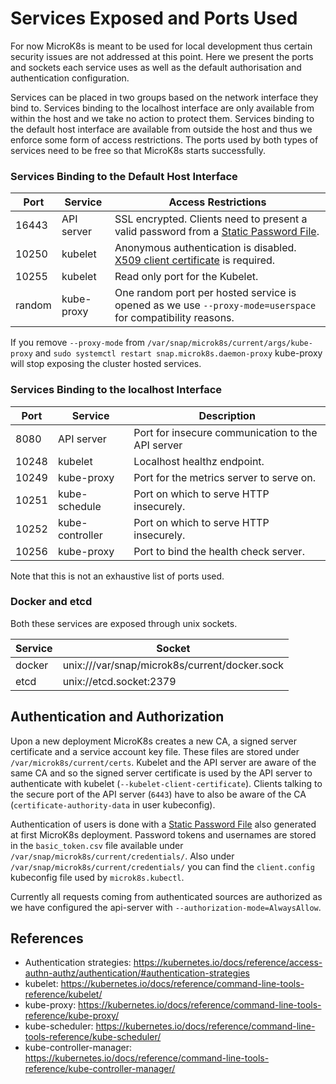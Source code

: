 # Services Exposed and Ports Used

For now MicroK8s is meant to be used for local development thus certain security issues are not addressed at this point. Here we present the ports and sockets each service uses as well as the default authorisation and authentication configuration.

Services can be placed in two groups based on the network interface they bind to. Services binding to the localhost interface are only available from within the host and we take no action to protect them. Services binding to the default host interface are available from outside the host and thus we enforce some form of access restrictions. The ports used by both types of services need to be free so that MicroK8s starts successfully.

### Services Binding to the Default Host Interface

Port | Service | Access Restrictions
--- | --- | ---
16443 | API server | SSL encrypted. Clients need to present a valid password from a [Static Password File](https://kubernetes.io/docs/reference/access-authn-authz/authentication/#authentication-strategies).
10250 | kubelet | Anonymous authentication is disabled. [X509 client certificate](https://kubernetes.io/docs/reference/command-line-tools-reference/kubelet-authentication-authorization/) is required.
10255 | kubelet | Read only port for the Kubelet.
random | kube-proxy | One random port per hosted service is opened as we use `--proxy-mode=userspace` for compatibility reasons.

If you remove `--proxy-mode` from `/var/snap/microk8s/current/args/kube-proxy` and `sudo systemctl restart snap.microk8s.daemon-proxy` kube-proxy will stop exposing the cluster hosted services.


### Services Binding to the localhost Interface

Port | Service | Description
--- | --- | ---
8080 | API server | Port for insecure communication to the API server
10248 | kubelet | Localhost healthz endpoint.
10249 | kube-proxy | Port for the metrics server to serve on.
10251 | kube-schedule | Port on which to serve HTTP insecurely.
10252 | kube-controller | Port on which to serve HTTP insecurely.
10256 | kube-proxy | Port to bind the health check server.

Note that this is not an exhaustive list of ports used.

### Docker and etcd

Both these services are exposed through unix sockets.

Service | Socket
--- | ---
docker | unix:///var/snap/microk8s/current/docker.sock
etcd | unix://etcd.socket:2379


## Authentication and Authorization

Upon a new deployment MicroK8s creates a new CA, a signed server certificate and a service account key file. These files are stored under `/var/microk8s/current/certs`. Kubelet and the API server are aware of the same CA and so the signed server certificate is used by the API server to authenticate with kubelet (`--kubelet-client-certificate`). Clients talking to the secure port of the API server (`6443`) have to also be aware of the CA (`certificate-authority-data` in user kubeconfig).

Authentication of users is done with a [Static Password File](https://kubernetes.io/docs/reference/access-authn-authz/authentication/#authentication-strategies) also generated at first MicroK8s deployment. Password tokens and usernames are stored in the `basic_token.csv` file available under `/var/snap/microk8s/current/credentials/`. Also under `/var/snap/microk8s/current/credentials/` you can find the `client.config` kubeconfig file used by `microk8s.kubectl`.

Currently all requests coming from authenticated sources are authorized as we have configured the api-server with `--authorization-mode=AlwaysAllow`.


## References

 - Authentication strategies: https://kubernetes.io/docs/reference/access-authn-authz/authentication/#authentication-strategies
 - kubelet: https://kubernetes.io/docs/reference/command-line-tools-reference/kubelet/
 - kube-proxy: https://kubernetes.io/docs/reference/command-line-tools-reference/kube-proxy/
 - kube-scheduler: https://kubernetes.io/docs/reference/command-line-tools-reference/kube-scheduler/
 - kube-controller-manager: https://kubernetes.io/docs/reference/command-line-tools-reference/kube-controller-manager/

